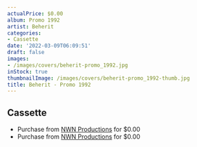 ```yaml
---
actualPrice: $0.00
album: Promo 1992
artist: Beherit
categories:
- Cassette
date: '2022-03-09T06:09:51'
draft: false
images:
- /images/covers/beherit-promo_1992.jpg
inStock: true
thumbnailImage: /images/covers/beherit-promo_1992-thumb.jpg
title: Beherit - Promo 1992
---
```


## Cassette
* Purchase from [NWN Productions](http://shop.nwnprod.com/index.php?route=product/product&path=73&product_id=21407&sort=pd.name&order=ASC) for $0.00
* Purchase from [NWN Productions](http://shop.nwnprod.com/index.php?route=product/product&path=73&product_id=21425&sort=pd.name&order=ASC) for $0.00
